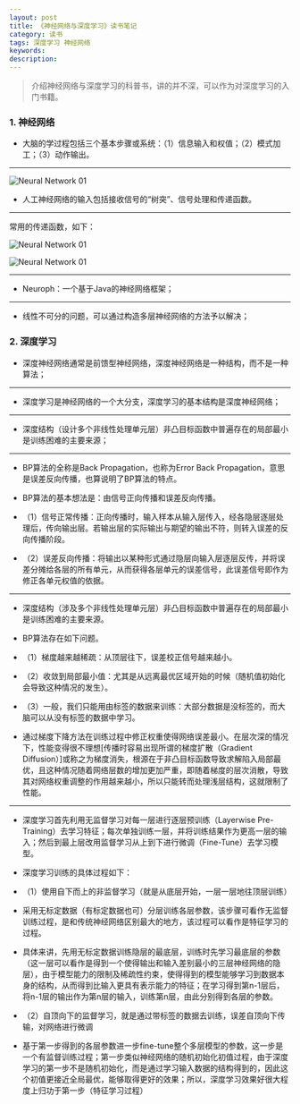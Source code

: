 ```yaml
---
layout: post
title: 《神经网络与深度学习》读书笔记
category: 读书
tags: 深度学习 神经网络
keywords:
description:
---
```


> 介绍神经网络与深度学习的科普书，讲的并不深，可以作为对深度学习的入门书籍。

### 1. 神经网络

* 大脑的学过程包括三个基本步骤或系统：（1）信息输入和权值；（2）模式加工；（3）动作输出。

<hr>

![Neural Network 01]({{site.CDN_PATH}}/public/image/20170320-Neural-Network01.png)

* 人工神经网络的输入包括接收信号的“树突”、信号处理和传递函数。

<hr>

常用的传递函数，如下：

![Neural Network 01]({{site.CDN_PATH}}/public/image/20170320-Neural-Network02.png)

![Neural Network 01]({{site.CDN_PATH}}/public/image/20170320-Neural-Network03.png)

<hr>

* Neuroph：一个基于Java的神经网络框架；

<hr>

* 线性不可分的问题，可以通过构造多层神经网络的方法予以解决；

### 2. 深度学习 

* 深度神经网络通常是前馈型神经网络，深度神经网络是一种结构，而不是一种算法；

<hr>

* 深度学习是神经网络的一个大分支，深度学习的基本结构是深度神经网络；

<hr>

* 深度结构（设计多个非线性处理单元层）非凸目标函数中普遍存在的局部最小是训练困难的主要来源；

<hr>

* BP算法的全称是Back Propagation，也称为Error Back Propagation，意思是误差反向传播，也算说明了BP算法的特点。

* BP算法的基本想法是：由信号正向传播和误差反向传播。

* （1）信号正常传播：正向传播时，输入样本从输入层传入，经各隐层逐层处理后，传向输出层。若输出层的实际输出与期望的输出不符，则转入误差的反向传播阶段。

* （2）误差反向传播：将输出以某种形式通过隐层向输入层逐层反传，并将误差分摊给各层的所有单元，从而获得各层单元的误差信号，此误差信号即作为修正各单元权值的依据。

<hr>

* 深度结构（涉及多个非线性处理单元层）非凸目标函数中普遍存在的局部最小是训练困难的主要来源。

* BP算法存在如下问题。

* （1）梯度越来越稀疏：从顶层往下，误差校正信号越来越小。

* （2）收敛到局部最小值：尤其是从远离最优区域开始的时候（随机值初始化会导致这种情况的发生）。

* （3）一般，我们只能用由标签的数据来训练：大部分数据是没标签的，而大脑可以从没有标签的数据中学习。

* 通过梯度下降方法在训练过程中修正权重使得网络误差最小。在层次深的情况下，性能变得很不理想[传播时容易出现所谓的梯度扩散（Gradient Diffusion）]或称之为梯度消失，根源在于非凸目标函数导致求解陷入局部最优，且这种情况随着网络层数的增加更加严重，即随着梯度的层次消散，导致其对网络权重调整的作用越来越小，所以只能转而处理浅层结构，这就限制了性能。

<hr>

* 深度学习首先利用无监督学习对每一层进行逐层预训练（Layerwise Pre-Training）去学习特征；每次单独训练一层，并将训练结果作为更高一层的输入；然后到最上层改用监督学习从上到下进行微调（Fine-Tune）去学习模型。

* 深度学习训练的具体过程如下：

* （1）使用自下而上的非监督学习（就是从底层开始，一层一层地往顶层训练）

* 采用无标定数据（有标定数据也可）分层训练各层参数，该步骤可看作无监督训练过程，是和传统神经网络区别最大的地方，该过程可以看作是特征学习的过程。

* 具体来讲，先用无标定数据训练隐层的最底层，训练时先学习最底层的参数（这一层可以看作是得到一个使得输出和输入差别最小的三层神经网络的隐层），由于模型能力的限制及稀疏性约束，使得得到的模型能够学习到数据本身的结构，从而得到比输入更具有表示能力的特征；在学习得到第n-1层后，将n-1层的输出作为第n层的输入，训练第n层，由此分别得到各层的参数。

* （2）自顶向下的监督学习，就是通过带标签的数据去训练，误差自顶向下传输，对网络进行微调

* 基于第一步得到的各层参数进一步fine-tune整个多层模型的参数，这一步是一个有监督训练过程；第一步类似神经网络的随机初始化初值过程，由于深度学习的第一步不是随机初始化，而是通过学习输入数据的结构得到的，因此这个初值更接近全局最优，能够取得更好的效果；所以，深度学习效果好很大程度上归功于第一步（特征学习过程）
